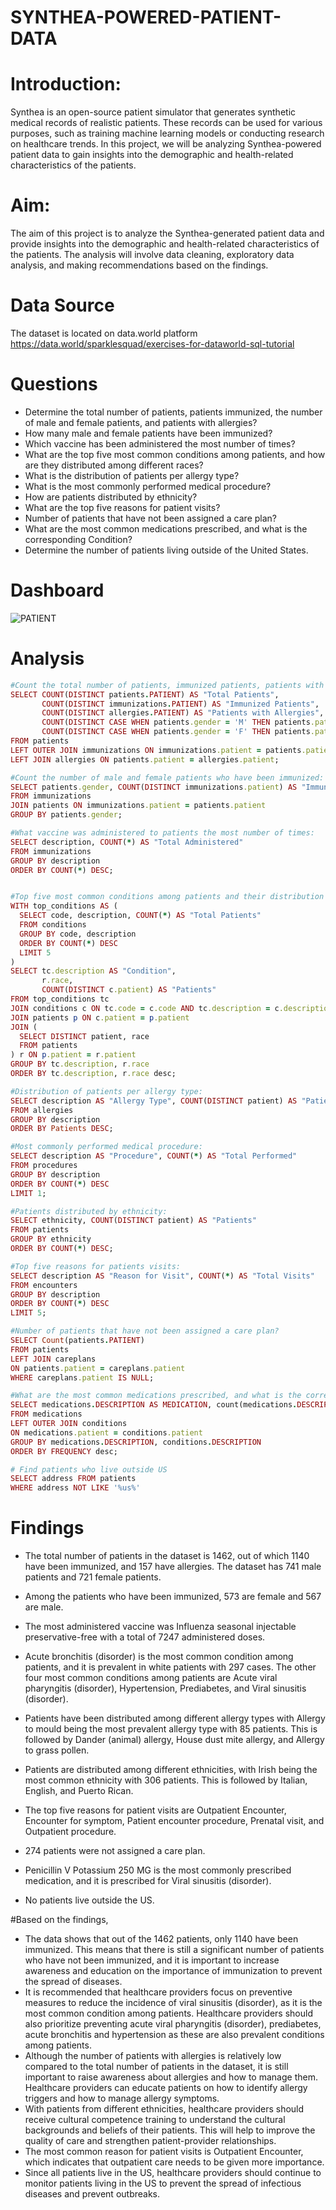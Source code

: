 # SYNTHEA-POWERED-PATIENT-DATA
# Introduction:
Synthea is an open-source patient simulator that generates synthetic medical records of realistic patients. These records can be used for various purposes, such as training machine learning models or conducting research on healthcare trends. In this project, we will be analyzing Synthea-powered patient data to gain insights into the demographic and health-related characteristics of the patients.
# Aim:
The aim of this project is to analyze the Synthea-generated patient data and provide insights into the demographic and health-related characteristics of the patients. The analysis will involve data cleaning, exploratory data analysis, and making recommendations based on the findings.
# Data Source
The dataset is located on data.world platform
https://data.world/sparklesquad/exercises-for-dataworld-sql-tutorial
# Questions
- Determine the total number of patients, patients immunized, the number of male and female patients, and patients with allergies?
- How many male and female patients have been immunized?
- Which vaccine has been administered the most number of times?
- What are the top five most common conditions among patients, and how are they distributed among different races?
- What is the distribution of patients per allergy type?
- What is the most commonly performed medical procedure?
- How are patients distributed by ethnicity?
-  What are the top five reasons for patient visits?
- Number of patients that have not been assigned a care plan?
- What are the most common medications prescribed, and what is the corresponding Condition?
- Determine the number of patients living outside of the United States.

# Dashboard
![PATIENT](https://user-images.githubusercontent.com/106782819/230750850-ee718f57-fad9-4d57-8772-2082a5f2810f.png)
# Analysis
```ruby
#Count the total number of patients, immunized patients, patients with allergies, and male and female patients 
SELECT COUNT(DISTINCT patients.PATIENT) AS "Total Patients",
       COUNT(DISTINCT immunizations.PATIENT) AS "Immunized Patients",
       COUNT(DISTINCT allergies.PATIENT) AS "Patients with Allergies",
       COUNT(DISTINCT CASE WHEN patients.gender = 'M' THEN patients.patient END) AS "Male Patients",
       COUNT(DISTINCT CASE WHEN patients.gender = 'F' THEN patients.patient END) AS "Female Patients"
FROM patients
LEFT OUTER JOIN immunizations ON immunizations.patient = patients.patient
LEFT JOIN allergies ON patients.patient = allergies.patient;

#Count the number of male and female patients who have been immunized:
SELECT patients.gender, COUNT(DISTINCT immunizations.patient) AS "Immunized Patients"
FROM immunizations
JOIN patients ON immunizations.patient = patients.patient
GROUP BY patients.gender;

#What vaccine was administered to patients the most number of times:
SELECT description, COUNT(*) AS "Total Administered"
FROM immunizations
GROUP BY description
ORDER BY COUNT(*) DESC;


#Top five most common conditions among patients and their distribution among different races:
WITH top_conditions AS (
  SELECT code, description, COUNT(*) AS "Total Patients"
  FROM conditions
  GROUP BY code, description
  ORDER BY COUNT(*) DESC
  LIMIT 5
)
SELECT tc.description AS "Condition", 
       r.race, 
       COUNT(DISTINCT c.patient) AS "Patients"
FROM top_conditions tc
JOIN conditions c ON tc.code = c.code AND tc.description = c.description
JOIN patients p ON c.patient = p.patient
JOIN (
  SELECT DISTINCT patient, race
  FROM patients
) r ON p.patient = r.patient
GROUP BY tc.description, r.race
ORDER BY tc.description, r.race desc;

#Distribution of patients per allergy type:
SELECT description AS "Allergy Type", COUNT(DISTINCT patient) AS "Patients"
FROM allergies
GROUP BY description
ORDER BY Patients DESC;

#Most commonly performed medical procedure:
SELECT description AS "Procedure", COUNT(*) AS "Total Performed"
FROM procedures
GROUP BY description
ORDER BY COUNT(*) DESC
LIMIT 1;

#Patients distributed by ethnicity:
SELECT ethnicity, COUNT(DISTINCT patient) AS "Patients"
FROM patients
GROUP BY ethnicity
ORDER BY COUNT(*) DESC;

#Top five reasons for patients visits:
SELECT description AS "Reason for Visit", COUNT(*) AS "Total Visits"
FROM encounters
GROUP BY description
ORDER BY COUNT(*) DESC
LIMIT 5;

#Number of patients that have not been assigned a care plan?
SELECT Count(patients.PATIENT)
FROM patients 
LEFT JOIN careplans
ON patients.patient = careplans.patient
WHERE careplans.patient IS NULL;

#What are the most common medications prescribed, and what is the corresponding Condition?
SELECT medications.DESCRIPTION AS MEDICATION, count(medications.DESCRIPTION) AS FREQUENCY, conditions.DESCRIPTION AS CONDITIONS 
FROM medications
LEFT OUTER JOIN conditions
ON medications.patient = conditions.patient
GROUP BY medications.DESCRIPTION, conditions.DESCRIPTION
ORDER BY FREQUENCY desc;

# Find patients who live outside US
SELECT address FROM patients
WHERE address NOT LIKE '%us%'
```
# Findings 

- The total number of patients in the dataset is 1462, out of which 1140 have been immunized, and 157 have allergies. The dataset has 741 male patients and 721 female patients.

- Among the patients who have been immunized, 573 are female and 567 are male.

- The most administered vaccine was Influenza seasonal injectable preservative-free with a total of 7247 administered doses.

- Acute bronchitis (disorder) is the most common condition among patients, and it is prevalent in white patients with 297 cases. The other four most common conditions among patients are Acute viral pharyngitis (disorder), Hypertension, Prediabetes, and Viral sinusitis (disorder).

- Patients have been distributed among different allergy types with Allergy to mould being the most prevalent allergy type with 85 patients. This is followed by Dander (animal) allergy, House dust mite allergy, and Allergy to grass pollen.

- Patients are distributed among different ethnicities, with Irish being the most common ethnicity with 306 patients. This is followed by Italian, English, and Puerto Rican.

- The top five reasons for patient visits are Outpatient Encounter, Encounter for symptom, Patient encounter procedure, Prenatal visit, and Outpatient procedure.

- 274 patients were not assigned a care plan.

- Penicillin V Potassium 250 MG is the most commonly prescribed medication, and it is prescribed for Viral sinusitis (disorder).

- No patients live outside the US.

#Based on the findings, 
- The data shows that out of the 1462 patients, only 1140 have been immunized. This means that there is still a significant number of patients who have not been immunized, and it is important to increase awareness and education on the importance of immunization to prevent the spread of diseases.
- It is recommended that healthcare providers focus on preventive measures to reduce the incidence of viral sinusitis (disorder), as it is the most common condition among patients. Healthcare providers should also prioritize preventing acute viral pharyngitis (disorder), prediabetes,  acute bronchitis and  hypertension  as these are also prevalent conditions among patients.
- Although the number of patients with allergies is relatively low compared to the total number of patients in the dataset, it is still important to raise awareness about allergies and how to manage them. Healthcare providers can educate patients on how to identify allergy triggers and how to manage allergy symptoms.
- With patients from different ethnicities, healthcare providers should receive cultural competence training to understand the cultural backgrounds and beliefs of their patients. This will help to improve the quality of care and strengthen patient-provider relationships.
- The most common reason for patient visits is Outpatient Encounter, which indicates that outpatient care needs to be given more importance.
- Since all patients live in the US, healthcare providers should continue to monitor patients living in the US to prevent the spread of infectious diseases and prevent outbreaks.



